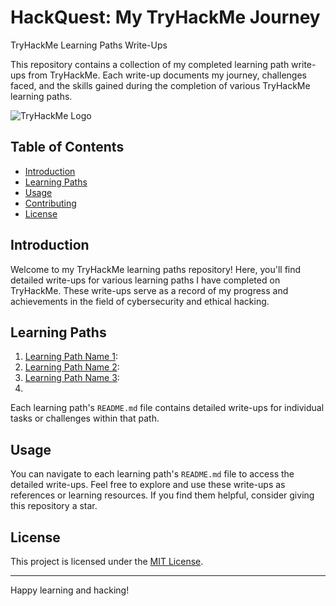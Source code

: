 # HackQuest: My TryHackMe Journey

TryHackMe Learning Paths Write-Ups

This repository contains a collection of my completed learning path write-ups from TryHackMe. Each write-up documents my journey, challenges faced, and the skills gained during the completion of various TryHackMe learning paths.

![TryHackMe Logo](https://tryhackme.com/img/THMlogo.png)

## Table of Contents

- [Introduction](#introduction)
- [Learning Paths](#learning-paths)
- [Usage](#usage)
- [Contributing](#contributing)
- [License](#license)

## Introduction

Welcome to my TryHackMe learning paths repository! Here, you'll find detailed write-ups for various learning paths I have completed on TryHackMe. These write-ups serve as a record of my progress and achievements in the field of cybersecurity and ethical hacking.

## Learning Paths

1. [Learning Path Name 1](path1/README.md): 
2. [Learning Path Name 2](path2/README.md): 
3. [Learning Path Name 3](path3/README.md):
4.

Each learning path's `README.md` file contains detailed write-ups for individual tasks or challenges within that path.

## Usage

You can navigate to each learning path's `README.md` file to access the detailed write-ups. Feel free to explore and use these write-ups as references or learning resources. If you find them helpful, consider giving this repository a star.


## License

This project is licensed under the [MIT License](LICENSE).

---

Happy learning and hacking!
